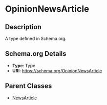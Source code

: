 # OpinionNewsArticle

## Description
A type defined in Schema.org.

## Schema.org Details
- **Type**: Type
- **URI**: https://schema.org/OpinionNewsArticle

## Parent Classes
- [NewsArticle](../NewsArticle.md)

